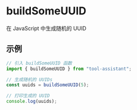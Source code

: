 # buildSomeUUID

在 JavaScript 中生成随机的 UUID

## 示例

```javascript
// 引入 buildSomeUUID 函数
import { buildSomeUUID } from "tool-assistant";

// 生成随机的 UUIDs
const uuids = buildSomeUUID(5);

// 打印生成的 UUID
console.log(uuids);
```
